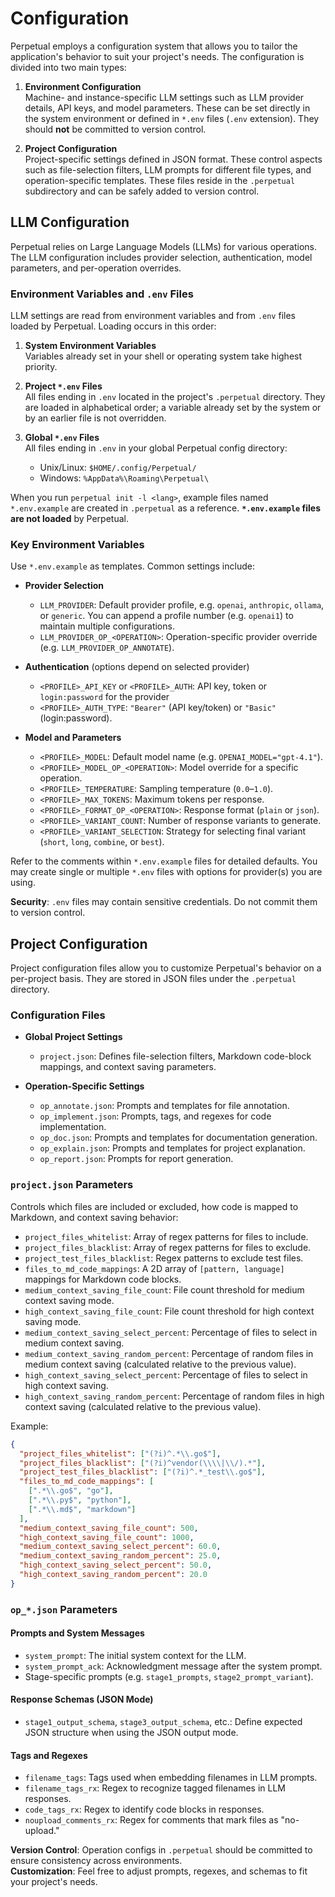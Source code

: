 # Configuration

Perpetual employs a configuration system that allows you to tailor the application's behavior to suit your project's needs. The configuration is divided into two main types:

1. **Environment Configuration**  
   Machine- and instance-specific LLM settings such as LLM provider details, API keys, and model parameters. These can be set directly in the system environment or defined in `*.env` files (`.env` extension). They should **not** be committed to version control.

2. **Project Configuration**  
   Project-specific settings defined in JSON format. These control aspects such as file-selection filters, LLM prompts for different file types, and operation-specific templates. These files reside in the `.perpetual` subdirectory and can be safely added to version control.

## LLM Configuration

Perpetual relies on Large Language Models (LLMs) for various operations. The LLM configuration includes provider selection, authentication, model parameters, and per-operation overrides.

### Environment Variables and `.env` Files

LLM settings are read from environment variables and from `.env` files loaded by Perpetual. Loading occurs in this order:

1. **System Environment Variables**  
   Variables already set in your shell or operating system take highest priority.

2. **Project `*.env` Files**  
   All files ending in `.env` located in the project's `.perpetual` directory. They are loaded in alphabetical order; a variable already set by the system or by an earlier file is not overridden.

3. **Global `*.env` Files**  
   All files ending in `.env` in your global Perpetual config directory:
   - Unix/Linux: `$HOME/.config/Perpetual/`
   - Windows: `%AppData%\Roaming\Perpetual\`

When you run `perpetual init -l <lang>`, example files named `*.env.example` are created in `.perpetual` as a reference. **`*.env.example` files are not loaded** by Perpetual.

### Key Environment Variables

Use `*.env.example` as templates. Common settings include:

- **Provider Selection**  
  - `LLM_PROVIDER`: Default provider profile, e.g. `openai`, `anthropic`, `ollama`, or `generic`. You can append a profile number (e.g. `openai1`) to maintain multiple configurations.
  - `LLM_PROVIDER_OP_<OPERATION>`: Operation-specific provider override (e.g. `LLM_PROVIDER_OP_ANNOTATE`).

- **Authentication** (options depend on selected provider)  
  - `<PROFILE>_API_KEY` or `<PROFILE>_AUTH`: API key, token or `login:password` for the provider
  - `<PROFILE>_AUTH_TYPE`: `"Bearer"` (API key/token) or `"Basic"` (login:password).

- **Model and Parameters**  
  - `<PROFILE>_MODEL`: Default model name (e.g. `OPENAI_MODEL="gpt-4.1"`).
  - `<PROFILE>_MODEL_OP_<OPERATION>`: Model override for a specific operation.
  - `<PROFILE>_TEMPERATURE`: Sampling temperature (`0.0`–`1.0`).
  - `<PROFILE>_MAX_TOKENS`: Maximum tokens per response.
  - `<PROFILE>_FORMAT_OP_<OPERATION>`: Response format (`plain` or `json`).
  - `<PROFILE>_VARIANT_COUNT`: Number of response variants to generate.
  - `<PROFILE>_VARIANT_SELECTION`: Strategy for selecting final variant (`short`, `long`, `combine`, or `best`).

Refer to the comments within `*.env.example` files for detailed defaults. You may create single or multiple `*.env` files with options for provider(s) you are using.

**Security**: `.env` files may contain sensitive credentials. Do not commit them to version control.

## Project Configuration

Project configuration files allow you to customize Perpetual's behavior on a per-project basis. They are stored in JSON files under the `.perpetual` directory.

### Configuration Files

- **Global Project Settings**  
  - `project.json`: Defines file-selection filters, Markdown code-block mappings, and context saving parameters.

- **Operation-Specific Settings**  
  - `op_annotate.json`: Prompts and templates for file annotation.
  - `op_implement.json`: Prompts, tags, and regexes for code implementation.
  - `op_doc.json`: Prompts and templates for documentation generation.
  - `op_explain.json`: Prompts and templates for project explanation.
  - `op_report.json`: Prompts for report generation.

### `project.json` Parameters

Controls which files are included or excluded, how code is mapped to Markdown, and context saving behavior:

- `project_files_whitelist`: Array of regex patterns for files to include.
- `project_files_blacklist`: Array of regex patterns for files to exclude.
- `project_test_files_blacklist`: Regex patterns to exclude test files.
- `files_to_md_code_mappings`: A 2D array of `[pattern, language]` mappings for Markdown code blocks.
- `medium_context_saving_file_count`: File count threshold for medium context saving mode.
- `high_context_saving_file_count`: File count threshold for high context saving mode.
- `medium_context_saving_select_percent`: Percentage of files to select in medium context saving.
- `medium_context_saving_random_percent`: Percentage of random files in medium context saving (calculated relative to the previous value).
- `high_context_saving_select_percent`: Percentage of files to select in high context saving.
- `high_context_saving_random_percent`: Percentage of random files in high context saving (calculated relative to the previous value).

Example:

```json
{
  "project_files_whitelist": ["(?i)^.*\\.go$"],
  "project_files_blacklist": ["(?i)^vendor(\\\\|\\/).*"],
  "project_test_files_blacklist": ["(?i)^.*_test\\.go$"],
  "files_to_md_code_mappings": [
    [".*\\.go$", "go"],
    [".*\\.py$", "python"],
    [".*\\.md$", "markdown"]
  ],
  "medium_context_saving_file_count": 500,
  "high_context_saving_file_count": 1000,
  "medium_context_saving_select_percent": 60.0,
  "medium_context_saving_random_percent": 25.0,
  "high_context_saving_select_percent": 50.0,
  "high_context_saving_random_percent": 20.0
}
```

### `op_*.json` Parameters

#### Prompts and System Messages

- `system_prompt`: The initial system context for the LLM.
- `system_prompt_ack`: Acknowledgment message after the system prompt.
- Stage-specific prompts (e.g. `stage1_prompts`, `stage2_prompt_variant`).

#### Response Schemas (JSON Mode)

- `stage1_output_schema`, `stage3_output_schema`, etc.: Define expected JSON structure when using the JSON output mode.

#### Tags and Regexes

- `filename_tags`: Tags used when embedding filenames in LLM prompts.
- `filename_tags_rx`: Regex to recognize tagged filenames in LLM responses.
- `code_tags_rx`: Regex to identify code blocks in responses.
- `noupload_comments_rx`: Regex for comments that mark files as "no-upload."

**Version Control**: Operation configs in `.perpetual` should be committed to ensure consistency across environments.  
**Customization**: Feel free to adjust prompts, regexes, and schemas to fit your project's needs.
